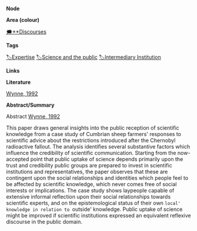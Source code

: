 **Node**

**Area (colour)**

[🗯️**Discourses](https://lean-sphynx-49b.notion.site/Discourses-ab06ed1436054e5b9bf0c0af92149114?pvs=21)

**Tags**

[🏷️Expertise](https://lean-sphynx-49b.notion.site/Expertise-ede1853057274e1b81d6516e2639ce23?pvs=21) [🏷️Science and the public](https://lean-sphynx-49b.notion.site/Science-and-the-public-0e97862561e84379a6fa9cf93b90ab2b?pvs=21) [🏷️Intermediary Institution](https://lean-sphynx-49b.notion.site/Intermediary-Institution-6677721ce7ac4a85a994f28d7345213d?pvs=21)

**Links**

**Literature**

[Wynne, 1992](https://lean-sphynx-49b.notion.site/Wynne-1992-beb46b724e2149b9bda1b2beccf4e8bd?pvs=21)

**Abstract/Summary**

Abstract [Wynne, 1992](https://lean-sphynx-49b.notion.site/Wynne-1992-beb46b724e2149b9bda1b2beccf4e8bd?pvs=21)

This paper draws general insights into the public reception of scientific knowledge from a case study of Cumbrian sheep farmers' responses to scientific advice about the restrictions introduced after the Chernobyl radioactive fallout. The analysis identifies several substantive factors which influence the credibility of scientific communication. Starting from the now-accepted point that public uptake of science depends primarily upon the trust and credibility public groups are prepared to invest in scientific institutions and representatives, the paper observes that these are contingent upon the social relationships and identities which people feel to be affected by scientific knowledge, which never comes free of social interests or implications. The case study shows laypeople capable of extensive informal reflection upon their social relationships towards scientific experts, and on the epistemological status of their own `local' knowledge in relation to `outside' knowledge. Public uptake of science might be improved if scientific institutions expressed an equivalent reflexive discourse in the public domain.